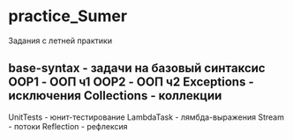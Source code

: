# practice_Sumer
Задания с летней практики

base-syntax - задачи на базовый синтаксис
OOP1 - ООП ч1
OOP2 - ООП ч2
Exceptions - исключения
Collections - коллекции
-----------------------------------
UnitTests - юнит-тестирование
LambdaTask - лямбда-выражения
Stream - потоки
Reflection - рефлексия

